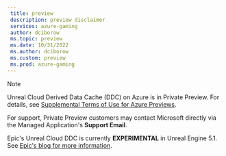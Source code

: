 ```yaml
---
 title: preview
 description: preview disclaimer
 services: azure-gaming
 author: dciborow 
 ms.topic: preview
 ms.date: 10/31/2022
 ms.author: dciborow
 ms.custom: preview
 ms.prod: azure-gaming
---
```


> [!NOTE]
> Unreal Cloud Derived Data Cache (DDC) on Azure is in Private Preview.
> For details, see [Supplemental Terms of Use for Azure Previews](https://azure.microsoft.com/support/legal/preview-supplemental-terms/).
>
> For support, Private Preview customers may contact Microsoft directly via the Managed Application's **Support Email**.
> 
> Epic's Unreal Cloud DDC is currently **EXPERIMENTAL** in Unreal Engine 5.1.
> See [Epic's blog for more information](https://www.unrealengine.com/blog/experimental-early-access-and-beta-features-in-unreal-engine).
